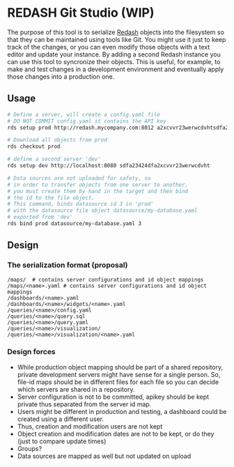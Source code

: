 # REDASH Git Studio (WIP)

The purpose of this tool is to serialize [Redash](http://redash.io) objects
into the filesystem so that they can be maintained using tools like Git.
You might use it just to keep track of the changes, or
you can even modify those objects with a text editor and update your instance.
By adding a second Redash instance you can use this tool to syncronize their objects.
This is useful, for example, to make and test changes in a development  environment
and eventually apply those changes into a production one.


## Usage


```bash
# Define a server, will create a config.yaml file
# DO NOT COMMIT config.yaml it contains the API key
rds setup prod http://redash.mycompany.com:8012 a2xcvvr23werwcdvhtsdfa23424df

# Download all objects from prod
rds checkout prod

# define a second server 'dev'
rds setup dev http://localhost:8080 sdfa23424dfa2xcvvr23werwcdvht

# Data sources are not uploaded for safety, so
# in order to transfer objects from one server to another,
# you must create them by hand in the target and then bind
# the id to the file object.
# This command, binds datasource id 3 in 'prod'
# with the datasource file object datasource/my-database.yaml
# exported from 'dev'
rds bind prod datasource/my-database.yaml 3

```



## Design

### The serialization format (proposal)

```
/maps/  # contains server configurations and id object mappings
/maps/<name>.yaml # contains server configurations and id object mappings
/dashboards/<name>.yaml
/dashboards/<name>/widgets/<name>.yaml
/queries/<name>/config.yaml
/queries/<name>/query.sql
/queries/<name>/query.yaml
/queries/<name>/visualization/
/queries/<name>/visualization/<name>.yaml
```

### Design forces

- While production object mapping should be part of a shared repository,
  private development servers might have sense for a single person.
  So, file-id maps should be in different files for each file so you can
  decide which servers are shared in a repository.
- Server configuration is not to be committed, apikey should be kept private
  thus separated from the server id map.
- Users might be different in production and testing, a dashboard could
  be created using a different user.
- Thus, creation and modification users are not kept
- Object creation and modification dates are not to be kept, or do they (just to compare update times)
- Groups?
- Data sources are mapped as well but not updated on upload



